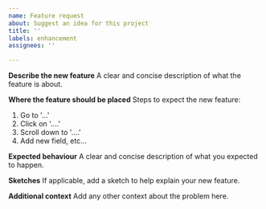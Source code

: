 ```yaml
---
name: Feature request
about: Suggest an idea for this project
title: ''
labels: enhancement
assignees: ''

---
```


**Describe the new feature**
A clear and concise description of what the feature is about.

**Where the feature should be placed**
Steps to expect the new feature:
1. Go to '...'
2. Click on '....'
3. Scroll down to '....'
4. Add new field, etc...

**Expected behaviour**
A clear and concise description of what you expected to happen.

**Sketches**
If applicable, add a sketch to help explain your new feature.

**Additional context**
Add any other context about the problem here.
